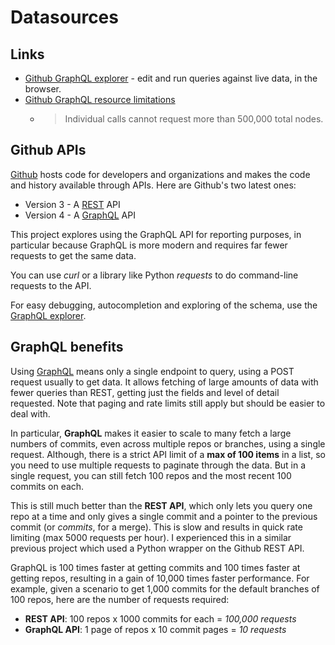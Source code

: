 # Datasources


## Links

- [Github GraphQL explorer](https://developer.github.com/v4/) - edit and run queries against live data, in the browser.
- [Github GraphQL resource limitations](https://developer.github.com/v4/guides/resource-limitations/)
    * > Individual calls cannot request more than 500,000 total nodes.


## Github APIs

[Github](https://github.com) hosts code for developers and organizations and makes the code and history available through APIs. Here are Github's two latest ones:

- Version 3 - A [REST](https://www.restapitutorial.com/) API
- Version 4 - A [GraphQL](https://graphql.org/) API

This project explores using the GraphQL API for reporting purposes, in particular because GraphQL is more modern and requires far fewer requests to get the same data.

You can use _curl_ or a library like Python _requests_ to do command-line requests to the API.

For easy debugging, autocompletion and exploring of the schema, use the [GraphQL explorer](https://developer.github.com/v4/explorer/).


## GraphQL benefits

Using [GraphQL](https://graphql.org/) means only a single endpoint to query, using a POST request usually to get data. It allows fetching of large amounts of data with fewer queries than REST, getting just the fields and level of detail requested. Note that paging and rate limits still apply but should be easier to deal with.

In particular, **GraphQL** makes it easier to scale to many fetch a large numbers of commits, even across multiple repos or branches, using a single request.  Although, there is a strict API limit of a **max of 100 items** in a list, so you need to use multiple requests to paginate through the data. But in a single request, you can still fetch 100 repos and the most recent 100 commits on each.

This is still much better than the **REST API**, which only lets you query one repo at a time and only gives a single commit and a pointer to the previous commit (or _commits_, for a merge). This is slow and results in quick rate limiting (max 5000 requests per hour). I experienced this in a similar previous project which used a Python wrapper on the Github REST API.

GraphQL is 100 times faster at getting commits and 100 times faster at getting repos, resulting in a gain of 10,000 times faster performance. For example, given a scenario to get 1,000 commits for the default branches of 100 repos, here are the number of requests required:

- **REST API**: 100 repos x 1000 commits for each = *100,000 requests*
- **GraphQL API**: 1 page of repos x 10 commit pages = *10 requests*
